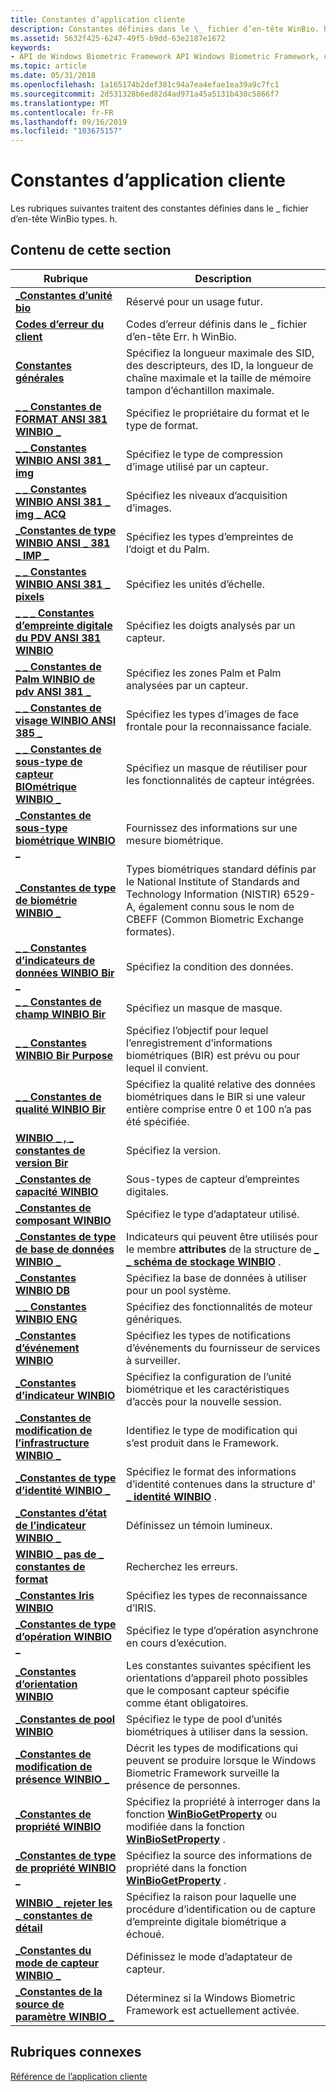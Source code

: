 ```yaml
---
title: Constantes d’application cliente
description: Constantes définies dans le \_ fichier d’en-tête WinBio. h.
ms.assetid: 5632f425-6247-49f5-b9dd-63e2187e1672
keywords:
- API de Windows Biometric Framework API Windows Biometric Framework, constantes d’application cliente
ms.topic: article
ms.date: 05/31/2018
ms.openlocfilehash: 1a165174b2def381c94a7ea4efae1ea39a9c7fc1
ms.sourcegitcommit: 2d531328b6ed82d4ad971a45a5131b430c5866f7
ms.translationtype: MT
ms.contentlocale: fr-FR
ms.lasthandoff: 09/16/2019
ms.locfileid: "103675157"
---
```

# <a name="client-application-constants"></a>Constantes d’application cliente

Les rubriques suivantes traitent des constantes définies dans le \_ fichier d’en-tête WinBio types. h.

## <a name="in-this-section"></a>Contenu de cette section



| Rubrique                                                                                                        | Description                                                                                                                                                                                                            |
|--------------------------------------------------------------------------------------------------------------|------------------------------------------------------------------------------------------------------------------------------------------------------------------------------------------------------------------------|
| [**\_Constantes d’unité bio**](bio-unit-constants.md)<br/>                                                 | Réservé pour un usage futur.<br/>                                                                                                                                                                                    |
| [**Codes d’erreur du client**](client-error-codes.md)<br/>                                                  | Codes d’erreur définis dans le \_ fichier d’en-tête Err. h WinBio.<br/>                                                                                                                                                       |
| [**Constantes générales**](general-constants.md)<br/>                                                    | Spécifiez la longueur maximale des SID, des descripteurs, des ID, la longueur de chaîne maximale et la taille de mémoire tampon d’échantillon maximale.<br/>                                                                                                            |
| [**\_ \_ Constantes de FORMAT ANSI 381 WINBIO \_**](winbio-ansi-381-format-constants.md)<br/>                   | Spécifiez le propriétaire du format et le type de format.<br/>                                                                                                                                                                       |
| [**\_ \_ Constantes WINBIO ANSI 381 \_ img**](winbio-ansi-381-img-constants.md)<br/>                         | Spécifiez le type de compression d’image utilisé par un capteur.<br/>                                                                                                                                                     |
| [**\_ \_ Constantes WINBIO ANSI 381 \_ img \_ ACQ**](winbio-ansi-381-img-acq-constants.md)<br/>                | Spécifiez les niveaux d’acquisition d’images.<br/>                                                                                                                                                                           |
| [**\_Constantes de type WINBIO ANSI \_ 381 \_ IMP \_**](winbio-ansi-381-imp-type-constants.md)<br/>              | Spécifiez les types d’empreintes de l’doigt et du Palm.<br/>                                                                                                                                                                   |
| [**\_ \_ Constantes WINBIO ANSI 381 \_ pixels**](winbio-ansi-381-pixels-constants.md)<br/>                   | Spécifiez les unités d’échelle.<br/>                                                                                                                                                                                        |
| [**\_ \_ \_ Constantes d’empreinte digitale du PDV ANSI 381 WINBIO**](winbio-ansi-381-pos-fingerprint-constants.md)<br/> | Spécifiez les doigts analysés par un capteur.<br/>                                                                                                                                                                    |
| [**\_ \_ Constantes de Palm WINBIO de pdv ANSI 381 \_**](winbio-ansi-381-pos-palm-constants.md)<br/>               | Spécifiez les zones Palm et Palm analysées par un capteur.<br/>                                                                                                                                                        |
| [**\_ \_ Constantes de visage WINBIO ANSI 385 \_**](winbio-ansi-385-face-constants.md)<br/>                       | Spécifiez les types d’images de face frontale pour la reconnaissance faciale.<br/>                                                                                                                                                |
| [**\_ \_ Constantes de sous-type de capteur BIOmétrique WINBIO \_**](winbio-biometric-sensor-subtype-constants.md)<br/> | Spécifiez un masque de réutiliser pour les fonctionnalités de capteur intégrées.<br/>                                                                                                                                                          |
| [**\_Constantes de sous-type biométrique WINBIO \_**](winbio-biometric-subtype-constants.md)<br/>                | Fournissez des informations sur une mesure biométrique.<br/>                                                                                                                                                          |
| [**\_Constantes de type de biométrie WINBIO \_**](winbio-biometric-type-constants.md)<br/>                      | Types biométriques standard définis par le National Institute of Standards and Technology Information (NISTIR) 6529-A, également connu sous le nom de CBEFF (Common Biometric Exchange formates).<br/> |
| [**\_ \_ Constantes d’indicateurs de données WINBIO Bir \_**](winbio-bir-data-flags-constants.md)<br/>                     | Spécifiez la condition des données.<br/>                                                                                                                                                                          |
| [**\_ \_ Constantes de champ WINBIO Bir**](winbio-bir-field-constants.md)<br/>                                | Spécifiez un masque de masque.<br/>                                                                                                                                                                                          |
| [**\_ \_ Constantes WINBIO Bir Purpose**](winbio-bir-purpose-constants.md)<br/>                            | Spécifiez l’objectif pour lequel l’enregistrement d’informations biométriques (BIR) est prévu ou pour lequel il convient.<br/>                                                                                               |
| [**\_ \_ Constantes de qualité WINBIO Bir**](winbio-bir-quality-constants.md)<br/>                            | Spécifiez la qualité relative des données biométriques dans le BIR si une valeur entière comprise entre 0 et 100 n’a pas été spécifiée.<br/>                                                                                         |
| [**WINBIO \_ , \_ constantes de version Bir**](winbio-bir-version-constants.md)<br/>                            | Spécifiez la version.<br/>                                                                                                                                                                                        |
| [**\_Constantes de capacité WINBIO**](winbio-capability-constants.md)<br/>                               | Sous-types de capteur d’empreintes digitales.<br/>                                                                                                                                                                               |
| [**\_Constantes de composant WINBIO**](winbio-component-constants.md)<br/>                                 | Spécifiez le type d’adaptateur utilisé.<br/>                                                                                                                                                                     |
| [**\_Constantes de type de base de données WINBIO \_**](winbio-database-type-constants.md)<br/>                        | Indicateurs qui peuvent être utilisés pour le membre **attributes** de la structure de [**\_ \_ schéma de stockage WINBIO**](winbio-storage-schema.md) .<br/>                                                                             |
| [**\_Constantes WINBIO DB**](winbio-db-constants.md)<br/>                                               | Spécifiez la base de données à utiliser pour un pool système.<br/>                                                                                                                                                          |
| [**\_ \_ Constantes WINBIO ENG**](winbio-eng-cap-constants.md)<br/>                                    | Spécifiez des fonctionnalités de moteur génériques.<br/>                                                                                                                                                                        |
| [**\_Constantes d’événement WINBIO**](winbio-event-constants.md)<br/>                                         | Spécifiez les types de notifications d’événements du fournisseur de services à surveiller.<br/>                                                                                                                                       |
| [**\_Constantes d’indicateur WINBIO**](winbio-flag-constants.md)<br/>                                           | Spécifiez la configuration de l’unité biométrique et les caractéristiques d’accès pour la nouvelle session.<br/>                                                                                                                        |
| [**\_Constantes de modification de l’infrastructure WINBIO \_**](winbio-framework-change-constants.md)<br/>                  | Identifiez le type de modification qui s’est produit dans le Framework.<br/>                                                                                                                                                 |
| [**\_Constantes de type d’identité WINBIO \_**](winbio-identity-type-constants.md)<br/>                        | Spécifiez le format des informations d’identité contenues dans la structure d' [**\_ identité WINBIO**](winbio-identity.md) .<br/>                                                                                      |
| [**\_Constantes d’état de l’indicateur WINBIO \_**](winbio-indicator-status-constants.md)<br/>                  | Définissez un témoin lumineux.<br/>                                                                                                                                                                                     |
| [**WINBIO \_ pas de \_ constantes de format**](winbio-no-format-constants.md)<br/>                                | Recherchez les erreurs.<br/>                                                                                                                                                                                           |
| [**\_Constantes Iris WINBIO**](winbio-iris-constants.md)<br/>                                           | Spécifiez les types de reconnaissance d’IRIS. <br/>                                                                                                                                                                    |
| [**\_Constantes de type d’opération WINBIO \_**](winbio-operation-type-constants.md)<br/>                      | Spécifiez le type d’opération asynchrone en cours d’exécution.<br/>                                                                                                                                                 |
| [**\_Constantes d’orientation WINBIO**](winbio-orientation-constants.md)<br/>                             | Les constantes suivantes spécifient les orientations d’appareil photo possibles que le composant capteur spécifie comme étant obligatoires.<br/>                                                                                          |
| [**\_Constantes de pool WINBIO**](winbio-pool-constants.md)<br/>                                           | Spécifiez le type de pool d’unités biométriques à utiliser dans la session.<br/>                                                                                                                                          |
| [**\_Constantes de modification de présence WINBIO \_**](winbio-presence-change-constants.md)<br/>                    | Décrit les types de modifications qui peuvent se produire lorsque le Windows Biometric Framework surveille la présence de personnes.<br/>                                                                                    |
| [**\_Constantes de propriété WINBIO**](winbio-property-constants.md)<br/>                                   | Spécifiez la propriété à interroger dans la fonction [**WinBioGetProperty**](/windows/desktop/api/Winbio/nf-winbio-winbiogetproperty) ou modifiée dans la fonction [**WinBioSetProperty**](/windows/desktop/api/winbio/nf-winbio-winbiosetproperty) .<br/>                                |
| [**\_Constantes de type de propriété WINBIO \_**](winbio-property-type-constants.md)<br/>                        | Spécifiez la source des informations de propriété dans la fonction [**WinBioGetProperty**](/windows/desktop/api/Winbio/nf-winbio-winbiogetproperty) .<br/>                                                                                              |
| [**WINBIO \_ rejeter les \_ constantes de détail**](winbio-reject-detail-constants.md)<br/>                        | Spécifiez la raison pour laquelle une procédure d’identification ou de capture d’empreinte digitale biométrique a échoué.<br/>                                                                                                             |
| [**\_Constantes du mode de capteur WINBIO \_**](winbio-sensor-mode-constants.md)<br/>                            | Définissez le mode d’adaptateur de capteur.<br/>                                                                                                                                                                                |
| [**\_Constantes de la source de paramètre WINBIO \_**](winbio-setting-source-constants.md)<br/>                      | Déterminez si la Windows Biometric Framework est actuellement activée.<br/>                                                                                                                                     |



 

## <a name="related-topics"></a>Rubriques connexes

<dl> <dt>

[Référence de l’application cliente](client-application-reference.md)
</dt> </dl>

 

 





